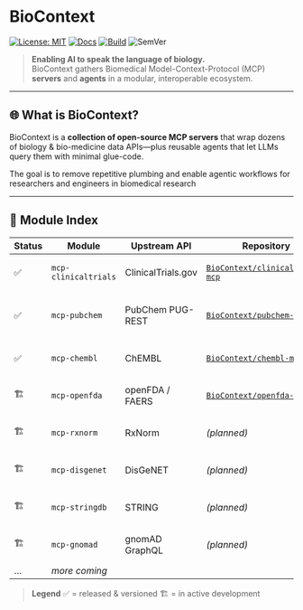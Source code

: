 
<!-- README.md for the BioContext GitHub organisation -->

# BioContext

[![License: MIT](https://img.shields.io/badge/License-MIT-green.svg)](LICENSE)
[![Docs](https://img.shields.io/badge/docs-online-success)](https://biocontext.ai/docs)
[![Build](https://github.com/BioContext/.github/actions/workflows/ci.yaml/badge.svg)](https://github.com/BioContext/.github/actions)
![SemVer](https://img.shields.io/badge/semver-2.0.0-blue)

> **Enabling AI to speak the language of biology.**  
> BioContext gathers Biomedical Model-Context-Protocol (MCP) **servers** and **agents** in a modular, interoperable ecosystem.

---

## 🌐 What is BioContext?

BioContext is a **collection of open-source MCP servers** that wrap dozens of biology & bio-medicine data APIs—plus reusable agents that let LLMs query them with minimal glue-code.  

The goal is to remove repetitive plumbing and enable agentic workflows for researchers and engineers in biomedical research

---

## 🧩 Module Index

| Status | Module | Upstream API | Repository | Notes |
|--------|--------|--------------|------------|-------|
| ✅     | `mcp-clinicaltrials` | ClinicalTrials.gov | [`BioContext/clinicaltrials-mcp`](https://github.com/BioContext/clinicaltrials-mcp) | Search & study-detail endpoints |
| ✅     | `mcp-pubchem` | PubChem PUG-REST | [`BioContext/pubchem-mcp`](https://github.com/BioContext/pubchem-mcp) | Compound → synonyms, 2-D/3-D fetch |
| ✅     | `mcp-chembl` | ChEMBL | [`BioContext/chembl-mcp`](https://github.com/BioContext/chembl-mcp) | Bioactivity & target queries |
| 🏗️     | `mcp-openfda` | openFDA / FAERS | [`BioContext/openfda-mcp`](https://github.com/BioContext/openfda-mcp) | Adverse-event & label search |
| 🏗️     | `mcp-rxnorm` | RxNorm | *(planned)* | Drug-concept normalization |
| 🏗️     | `mcp-disgenet` | DisGeNET | *(planned)* | Gene–disease associations |
| 🏗️     | `mcp-stringdb` | STRING | *(planned)* | Protein–protein interactions |
| 🏗️     | `mcp-gnomad` | gnomAD GraphQL | *(planned)* | Variant population frequencies |
| …      | *more coming* | | | |

> **Legend**  ✅ = released & versioned   🏗️ = in active development

